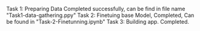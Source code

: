 Task 1: Preparing Data Completed successfully, can be find in file name "Task1-data-gathering.ppy"
Task 2: Finetuing base Model, Completed, Can be found in "Task-2-Finetunning.ipynb"
Task 3: Building app. Completed.
